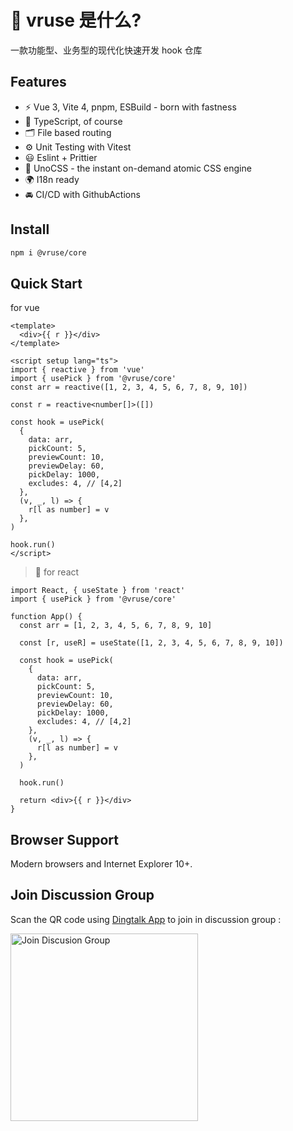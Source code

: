 # 🔨 vruse 是什么?

一款功能型、业务型的现代化快速开发 hook 仓库

## Features

- ⚡️ Vue 3, Vite 4, pnpm, ESBuild - born with fastness
- 🦾 TypeScript, of course
- 🗂 File based routing
- ⚙️ Unit Testing with Vitest
- 😃 Eslint + Prittier
- 🎨 UnoCSS - the instant on-demand atomic CSS engine
- 🌍 I18n ready
- 🚘 CI/CD with GithubActions

## Install

```bash
npm i @vruse/core
```

## Quick Start

for vue
```vue
<template>
  <div>{{ r }}</div>
</template>

<script setup lang="ts">
import { reactive } from 'vue'
import { usePick } from '@vruse/core'
const arr = reactive([1, 2, 3, 4, 5, 6, 7, 8, 9, 10])

const r = reactive<number[]>([])

const hook = usePick(
  {
    data: arr,
    pickCount: 5,
    previewCount: 10,
    previewDelay: 60,
    pickDelay: 1000,
    excludes: 4, // [4,2]
  },
  (v, _, l) => {
    r[l as number] = v
  },
)

hook.run()
</script>
```


> 🎩 for react
```tsx
import React, { useState } from 'react'
import { usePick } from '@vruse/core'

function App() {
  const arr = [1, 2, 3, 4, 5, 6, 7, 8, 9, 10]

  const [r, useR] = useState([1, 2, 3, 4, 5, 6, 7, 8, 9, 10])

  const hook = usePick(
    {
      data: arr,
      pickCount: 5,
      previewCount: 10,
      previewDelay: 60,
      pickDelay: 1000,
      excludes: 4, // [4,2]
    },
    (v, _, l) => {
      r[l as number] = v
    },
  )

  hook.run()

  return <div>{{ r }}</div>
}
```

## Browser Support

Modern browsers and Internet Explorer 10+.

## Join Discussion Group

Scan the QR code using [Dingtalk App](https://www.dingtalk.com/) to join in discussion group :

<img alt="Join Discusion Group" src="https://github.com/smarty-team/smarty-admin/blob/main/assets/dingding.jpeg" width="300">
